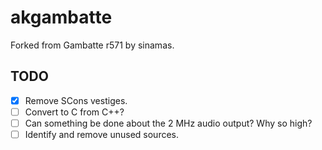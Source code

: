 # akgambatte

Forked from Gambatte r571 by sinamas.

## TODO

- [x] Remove SCons vestiges.
- [ ] Convert to C from C++?
- [ ] Can something be done about the 2 MHz audio output? Why so high?
- [ ] Identify and remove unused sources.
